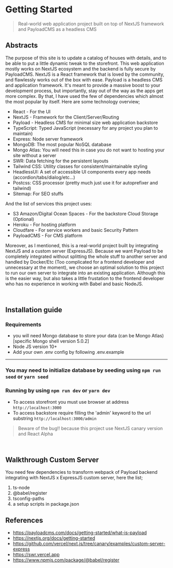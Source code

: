 # Getting Started

> Real-world web application project built on top of NextJS framework and PayloadCMS as a headless CMS

## Abstracts

The purpose of this site is to update a catalog of houses with details, and to be able to put a little dynamic tweak to the storefront. This web application mostly works on NextJS ecosystem and the backend is fully secure by PayloadCMS. NextJS is a React framework that is loved by the community, and flawlessly works out of the box with ease. Payload is a headless CMS and application framework. It's meant to provide a massive boost to your development process, but importantly, stay out of the way as the apps get more complex. By that, I have used the few of dependencies which almost the most popular by itself. Here are some technology overview;

- React - For the UI
- NextJS - Framework for the Client/Server/Routing
- Payload - Headless CMS for minimal size web application backstore
- TypeScript: Typed JavaScript (necessary for any project you plan to maintain)
- Express: Node server framework
- MongoDB: The most popular NoSQL database
- Mongo Atlas: You will need this in case you do not want to hosting your site without a server
- SWR: Data fetching for the persistent layouts
- Tailwind CSS: Utility classes for consistent/maintainable styling
- HeadlessUI: A set of accessible UI components every app needs (accordion/tabs/dialog/etc...)
- Postcss: CSS processor (pretty much just use it for autoprefixer and tailwind)
- Sitemap: For SEO stuffs

And the list of services this project uses:

- S3 Amazon/Digital Ocean Spaces - For the backstore Cloud Storage (Optional)
- Heroku - For hosting platform
- Cloudfare - For service workers and basic Security Pattern
- PayloadCMS - For CMS platform

Moreover, as I mentioned, this is a real-world project built by integrating NextJS and a custom server (ExpressJS). Because we want Payload to be completely integrated without splitting the whole stuff to another server and handled by Docker/Etc (Too complicated for a frontend developer and unnecessary at the moment), we choose an optimal solution to this project to run our own server to integrate into an existing application. Although this is the easier way, but also takes a little frustation to the frontend developer who has no experience in working with Babel and basic NodeJS.

&nbsp;

## Installation guide

### Requirements

- you will need Mongo database to store your data (can be Mongo Atlas) [specific Mongo shell version 5.0.2]
- Node JS version 10+
- Add your own .env config by following .env.example

---

### You may need to initialize database by seeding using `npm run seed` or `yarn seed`

### Running by using `npm run dev` or `yarn dev`

- To access storefront you must use browser at address `http://localhost:3000`
- To access backstore require filling the 'admin' keyword to the url substring `http://localhost:3000/admin`

> Beware of the bug!! because this project use NextJS canary version and React Alpha

&nbsp;

## Walkthrough Custom Server

You need few dependencies to transform webpack of Payload backend integrating with NextJS x ExpressJS custom server, here the list;

1. ts-node
2. @babel/register
3. tsconfig-paths
4. a setup scripts in package.json

## References

- <https://payloadcms.com/docs/getting-started/what-is-payload>
- <https://nextjs.org/docs/getting-started>
- <https://github.com/vercel/next.js/tree/canary/examples/custom-server-express>
- <https://swr.vercel.app>
- <https://www.npmjs.com/package/@babel/register>
